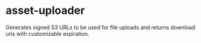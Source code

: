 # asset-uploader
Generates signed S3 URLs to be used for file uploads and returns download urls with customizable expiration.
